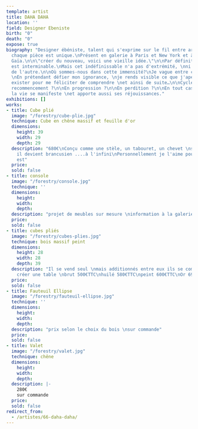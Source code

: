 ```yaml
---
template: artist
title: DAHA DAHA
location: ''
field: Designer Ebeniste
birth: "0"
death: "0"
expose: true
biography: "Designer ébéniste, talent qui s'exprime sur le fil entre art et artisanat,
  chaque pièce est unique.\nPrésent en galerie à Paris et New York et à la Galerie
  Gaïa.\n\n\"créer du nouveau, voici une vieille idée.\"\n\nPar définition, l'infini
  est interminable.\nMais cet indéfinissable n'a pas d'extrémité, \nni d'un bout ni
  de l'autre.\n\nOù sommes-nous dans cette immensité?\nJe vague entre ces inconnus.
  \nEn prétendant défier mon ignorance, \nje rends visible ce que j'aperçois. \nFaire
  exister pour me féliciter de comprendre \net ainsi de suite…\n\nCycle éternel en
  recommencement ?\n\nEn progression ?\n\nEn perdition ?\n\nEn tout cas en évolution,
  la vie se manifeste \net apporte aussi ses réjouissances."
exhibitions: []
works:
- title: Cube plié
  image: "/forestry/cube-plie.jpg"
  technique: Cube en chêne massif et feuille d'or
  dimensions:
    height: 39
    width: 29
    depth: 29
  description: "680€\nConçu comme une stèle, un tabouret, un chevet \nsi on l'empile
    il devient brancusien ....à l'infini\nPersonnellement je l'aime pour ce qu'il
    est"
  price:
  sold: false
- title: console
  image: "/forestry/console.jpg"
  technique: ''
  dimensions:
    height:
    width:
    depth:
  description: "projet de meubles sur mesure \ninformation à la galerie"
  price:
  sold: false
- title: cubes pliés
  image: "/forestry/cubes-plies.jpg"
  technique: bois massif peint
  dimensions:
    height: 28
    width: 28
    depth: 39
  description: "Il se vend seul \nmais additionnés entre eux ils se complètent pour
    créer une table \nbrut 500€TTC\nhuilé 580€TTC\npeint 600€TTC\nOr 690€TTC"
  price:
  sold: false
- title: Fauteuil Ellipse
  image: "/forestry/fauteuil-ellipse.jpg"
  technique: ''
  dimensions:
    height:
    width:
    depth:
  description: "prix selon le choix du bois \nsur commande"
  price:
  sold: false
- title: Valet
  image: "/forestry/valet.jpg"
  technique: chêne
  dimensions:
    height:
    width:
    depth:
  description: |-
    280€
    sur commande
  price:
  sold: false
redirect_from:
  - /artistes/66-daha-daha/
---
```


